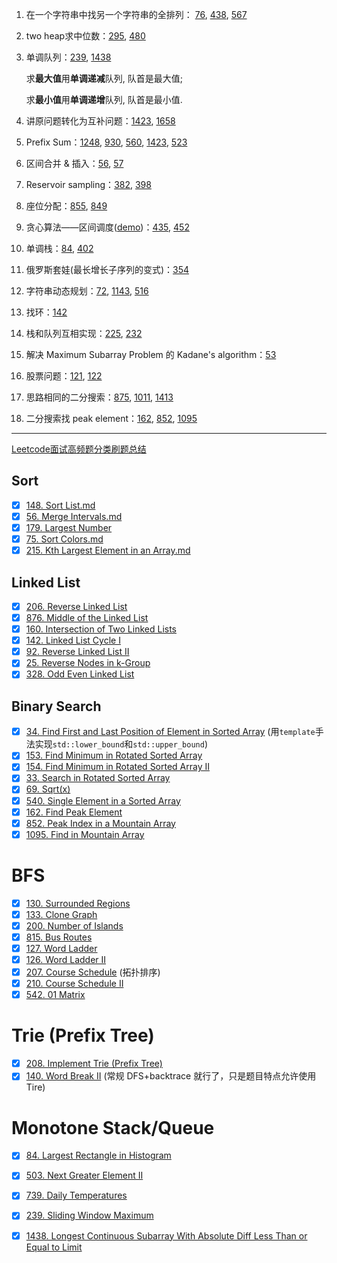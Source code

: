 1. 在一个字符串中找另一个字符串的全排列： [76](76.%20Minimum%20Window%20Substring.md), [438](438.%20Find%20All%20Anagrams%20in%20a%20String.md), [567](567.%20Permutation%20in%20String.md)

2. two heap求中位数：[295](295.%20Find%20Median%20from%20Data%20Stream.md), [480](480.%20Sliding%20Window%20Median.md)

3. 单调队列：[239](239.%20Sliding%20Window%20Maximum.md), [1438](1438.%20Longest%20Continuous%20Subarray%20With%20Absolute%20Diff.md)

    求**最大值**用**单调递减**队列, 队首是最大值;

    求**最小值**用**单调递增**队列, 队首是最小值.

4. 讲原问题转化为互补问题：[1423](1423.%20Maximum%20Points.md), [1658](1658.%20Minimum%20Operations%20to%20Reduce%20X%20to%20Zero.md)

5. Prefix Sum：[1248](1248.%20Count%20Number%20of%20Nice%20Subarrays.md), [930](930.%20Binary%20Subarrays%20With%20Sum.md), [560](560.%20Subarray%20Sum%20Equals%20K.md), [1423](1423.%20Maximum%20Points.md), [523](523.%20Continuous%20Subarray%20Sum.md)

6. 区间合并 & 插入：[56](56.%20Merge%20Intervals.md), [57](57.%20Insert%20Intervals.md)

7. Reservoir sampling：[382](382.%20Linked%20List%20Random%20Node.md), [398](398.%20Random%20Pick%20Index.md)

8. 座位分配：[855](855.%20Exam%20Room.md), [849](849.%20Maximize%20Distance%20to%20Closest%20Person.md)

9. 贪心算法——区间调度([demo](imgs/demo-interval-scheduling.ppt))：[435](435.%20Non-overlapping%20Intervals.md), [452](452.%20Minimum%20Number%20of%20Arrows%20to%20Burst%20Balloons.md)

10. 单调栈：[84](84.%20Largest%20Rectangle%20in%20Histogram.md), [402](402.%20Remove%20K%20Digits.md)

11. 俄罗斯套娃(最长增长子序列的变式)：[354](354.%20Russian%20Doll%20Envelopes.md)

12. 字符串动态规划：[72](72.%20Edit%20Distance.md), [1143](1143.%20Longest%20Common%20Subsequence.md), [516](516.%20Longest%20Palindromic%20Subsequence.md)

13. 找环：[142](142.%20Linked%20List%20Cycle%20II.md)

14. 栈和队列互相实现：[225](225.%20Implement%20Stack%20using%20Queues), [232](232.%20Implement%20Queue%20using%20Stacks.md)

15. 解决 Maximum Subarray Problem 的 Kadane's algorithm：[53](53.%20Maximum%20Subarray.md)

16. 股票问题：[121](121.%20Best%20Time%20to%20Buy%20and%20Sell%20Stock.md), [122](122.%20Best%20Time%20to%20Buy%20and%20Sell%20Stock%20II.md)

17. 思路相同的二分搜索：[875](875.%20Koko%20Eating%20Bananas.md), [1011](1011.%20Capacity%20To%20Ship%20Packages%20Within%20D%20Days.md), [1413](1413.%20Minimum%20Value%20to%20Get%20Positive%20Step%20by%20Step%20Sum.md)

18. 二分搜索找 peak element：[162](162.%20Find%20Peak%20Element.md), [852](852.%20Peak%20Index%20in%20a%20Mountain%20Array.md), [1095](1095.%20Find%20in%20Mountain%20Array.md)

***
[Leetcode面试高频题分类刷题总结](https://zhuanlan.zhihu.com/p/349940945)

## Sort
- [x] [148. Sort List.md](148.%20Sort%20List.md)
- [x] [56. Merge Intervals.md](56.%20Merge%20Intervals.md)
- [x] [179. Largest Number](179.%20Largest%20Number.md)
- [x] [75. Sort Colors.md](75.%20Sort%20Colors.md)
- [x] [215. Kth Largest Element in an Array.md](215.%20Kth%20Largest%20Element%20in%20an%20Array.md)

## Linked List
- [x] [206. Reverse Linked List](206.%20Reverse%20Linked%20List.md)
- [x] [876. Middle of the Linked List](876.%20Middle%20of%20the%20Linked%20List.md)
- [x] [160. Intersection of Two Linked Lists](160.%20Intersection%20of%20Two%20Linked%20Lists.md)
- [x] [142. Linked List Cycle I](142.%20Linked%20List%20Cycle%20I.md)
- [x] [92. Reverse Linked List II](92.%20Reverse%20Linked%20List%20II.md)
- [x] [25. Reverse Nodes in k-Group](25.%20Reverse%20Nodes%20in%20k-Group.md)
- [x] [328. Odd Even Linked List](328.%20Odd%20Even%20Linked%20List.md)

## Binary Search
- [x] [34. Find First and Last Position of Element in Sorted Array](34.%20Find%20First%20and%20Last%20Position%20of%20Element%20in%20Sorted%20Array.md) (用`template`手法实现`std::lower_bound`和`std::upper_bound`)
- [x] [153. Find Minimum in Rotated Sorted Array](153.%20Find%20Minimum%20in%20Rotated%20Sorted%20Array.md)
- [x] [154. Find Minimum in Rotated Sorted Array II](154.%20Find%20Minimum%20in%20Rotated%20Sorted%20Array%20II.md)
- [x] [33. Search in Rotated Sorted Array](33.%20Search%20in%20Rotated%20Sorted%20Array.md)
- [x] [69. Sqrt(x)](69.%20Sqrt(x).md)
- [x] [540. Single Element in a Sorted Array](540.%20Single%20Element%20in%20a%20Sorted%20Array.md)
- [x] [162. Find Peak Element](162.%20Find%20Peak%20Element.md)
- [x] [852. Peak Index in a Mountain Array](852.%20Peak%20Index%20in%20a%20Mountain%20Array.md)
- [x] [1095. Find in Mountain Array](1095.%20Find%20in%20Mountain%20Array.md)

# BFS
- [x] [130. Surrounded Regions](130.%20Surrounded%20Regions.md)
- [x] [133. Clone Graph](133.%20Clone%20Graph.md)
- [x] [200. Number of Islands](200.%20Number%20of%20Islands.md)
- [x] [815. Bus Routes](815.%20Bus%20Routes.md)
- [x] [127. Word Ladder](127.%20Word%20Ladder.md)
- [x] [126. Word Ladder II](126.%20Word%20Ladder%20II.md)
- [x] [207. Course Schedule](207.%20Course%20Schedule.md) (拓扑排序)
- [x] [210. Course Schedule II](210.%20Course%20Schedule%20II.md)
- [x] [542. 01 Matrix](542.%2001%20Matrix.md)

# Trie (Prefix Tree)
- [x] [208. Implement Trie (Prefix Tree)](208.%20Implement%20Trie%20(Prefix%20Tree).md)
- [x] [140. Word Break II](140.%20Word%20Break%20II.md) (常规 DFS+backtrace 就行了，只是题目特点允许使用 Tire)

# Monotone Stack/Queue
- [x] [84. Largest Rectangle in Histogram](84.%20Largest%20Rectangle%20in%20Histogram.md)
- [x] [503. Next Greater Element II](503.%20Next%20Greater%20Element%20II.md)
- [x] [739. Daily Temperatures](739.%20Daily%20Temperatures.md)
- [x] [239. Sliding Window Maximum](239.%20Sliding%20Window%20Maximum.md)
- [x] [1438. Longest Continuous Subarray With Absolute Diff Less Than or Equal to Limit](1438.%20Longest%20Continuous%20Subarray%20With%20Absolute%20Diff%20Less%20Than%20or%20Equal%20to%20Limit.md)

